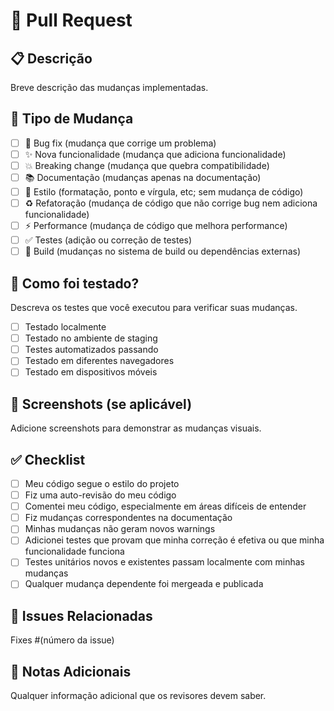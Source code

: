 # 🔄 Pull Request

## 📋 **Descrição**
Breve descrição das mudanças implementadas.

## 🎯 **Tipo de Mudança**
- [ ] 🐛 Bug fix (mudança que corrige um problema)
- [ ] ✨ Nova funcionalidade (mudança que adiciona funcionalidade)
- [ ] 💥 Breaking change (mudança que quebra compatibilidade)
- [ ] 📚 Documentação (mudanças apenas na documentação)
- [ ] 🎨 Estilo (formatação, ponto e vírgula, etc; sem mudança de código)
- [ ] ♻️ Refatoração (mudança de código que não corrige bug nem adiciona funcionalidade)
- [ ] ⚡ Performance (mudança de código que melhora performance)
- [ ] ✅ Testes (adição ou correção de testes)
- [ ] 🔧 Build (mudanças no sistema de build ou dependências externas)

## 🧪 **Como foi testado?**
Descreva os testes que você executou para verificar suas mudanças.

- [ ] Testado localmente
- [ ] Testado no ambiente de staging
- [ ] Testes automatizados passando
- [ ] Testado em diferentes navegadores
- [ ] Testado em dispositivos móveis

## 📱 **Screenshots (se aplicável)**
Adicione screenshots para demonstrar as mudanças visuais.

## ✅ **Checklist**
- [ ] Meu código segue o estilo do projeto
- [ ] Fiz uma auto-revisão do meu código
- [ ] Comentei meu código, especialmente em áreas difíceis de entender
- [ ] Fiz mudanças correspondentes na documentação
- [ ] Minhas mudanças não geram novos warnings
- [ ] Adicionei testes que provam que minha correção é efetiva ou que minha funcionalidade funciona
- [ ] Testes unitários novos e existentes passam localmente com minhas mudanças
- [ ] Qualquer mudança dependente foi mergeada e publicada

## 🔗 **Issues Relacionadas**
Fixes #(número da issue)

## 📝 **Notas Adicionais**
Qualquer informação adicional que os revisores devem saber. 